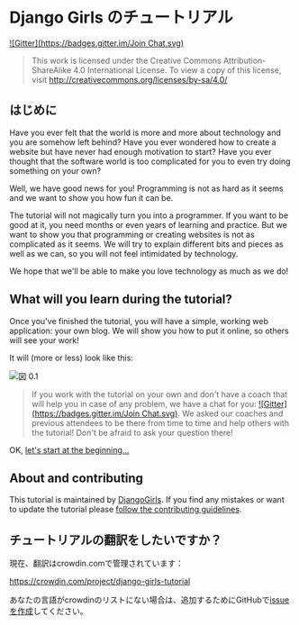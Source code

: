 # Django Girls のチュートリアル

[!\[Gitter\](https://badges.gitter.im/Join Chat.svg)][1]

 [1]: https://gitter.im/DjangoGirls/tutorial?utm_source=badge&utm_medium=badge&utm_campaign=pr-badge&utm_content=badge

> This work is licensed under the Creative Commons Attribution-ShareAlike 4.0 International License. To view a copy of this license, visit http://creativecommons.org/licenses/by-sa/4.0/

## はじめに

Have you ever felt that the world is more and more about technology and you are somehow left behind? Have you ever wondered how to create a website but have never had enough motivation to start? Have you ever thought that the software world is too complicated for you to even try doing something on your own?

Well, we have good news for you! Programming is not as hard as it seems and we want to show you how fun it can be.

The tutorial will not magically turn you into a programmer. If you want to be good at it, you need months or even years of learning and practice. But we want to show you that programming or creating websites is not as complicated as it seems. We will try to explain different bits and pieces as well as we can, so you will not feel intimidated by technology.

We hope that we'll be able to make you love technology as much as we do!

## What will you learn during the tutorial?

Once you've finished the tutorial, you will have a simple, working web application: your own blog. We will show you how to put it online, so others will see your work!

It will (more or less) look like this:

![図 0.1][2]

 [2]: images/application.png

> If you work with the tutorial on your own and don't have a coach that will help you in case of any problem, we have a chat for you: [!\[Gitter\](https://badges.gitter.im/Join Chat.svg)][1]. We asked our coaches and previous attendees to be there from time to time and help others with the tutorial! Don't be afraid to ask your question there!

OK, [let's start at the beginning...][3]

 [3]: ./how_the_internet_works/README.md

## About and contributing

This tutorial is maintained by [DjangoGirls][4]. If you find any mistakes or want to update the tutorial please [follow the contributing guidelines][5].

 [4]: http://djangogirls.org/
 [5]: https://github.com/DjangoGirls/tutorial/blob/master/README.md

## チュートリアルの翻訳をしたいですか？

現在、翻訳はcrowdin.comで管理されています：

https://crowdin.com/project/django-girls-tutorial

あなたの言語がcrowdinのリストにない場合は、追加するためにGitHubで[issueを作成][6]してください。

 [6]: https://github.com/DjangoGirls/tutorial/issues/new